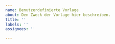 ```yaml
---
name: Benutzerdefinierte Vorlage
about: Den Zweck der Vorlage hier beschreiben.
title: ''
labels: ''
assignees: ''

---
```



